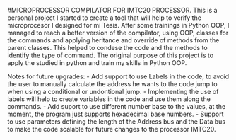 #MICROPROCESSOR COMPILATOR FOR IMTC20 PROCESSOR.
This is a personal project I started to create a tool that will help to verify the microprocesor
I designed for mi Tesis. After some trainings in Python OOP, I managed to reach a better version
of the compilator, using OOP, classes for the commands and applying heritance and override of methods
from the parent classes. This helped to condese the code and the methods to identify the type of command.
The original purpose of this project is to apply the studied in python and train my skills in Python OOP.

Notes for future upgrades:
    -   Add support to use Labels in the code, to avoid the user to manually calculate the address
        he wants to the code jump to when using a conditional or undontional jump.
    -   Implementing the use of labels will help to create variables in the code and use them along
        the commands.
    -   Add suport to use different number base to the values, at the moment, the program just supports
        hexadecimal base numbers.
    -   Support to use parameters defining the length of the Address bus and the Data bus to make the
        code scalable for future changes to the processor IMTC20.